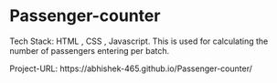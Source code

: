 # Passenger-counter
<p>Tech Stack: HTML , CSS , Javascript. This is used for calculating the number of passengers entering per batch.</p>
Project-URL: https://abhishek-465.github.io/Passenger-counter/
